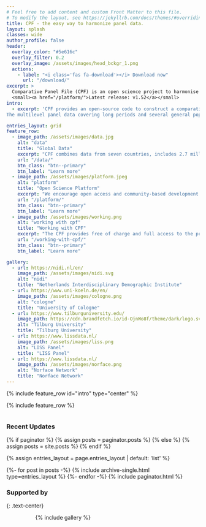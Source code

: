 ```yaml
---
# Feel free to add content and custom Front Matter to this file.
# To modify the layout, see https://jekyllrb.com/docs/themes/#overriding-theme-defaults
title: CPF - the easy way to harmonize panel data.
layout: splash
classes: wide
author_profile: false
header:
  overlay_color: "#5e616c"
  overlay_filter: 0.2
  overlay_image: /assets/images/head_bckgr_1.png
  actions:
    - label: "<i class='fas fa-download'></i> Download now"
      url: "/download/"
excerpt: >
  Comparative Panel File (CPF) is an open science project to harmonise the world’s major and longest-running household panel surveys from seven countries.<br/>
  <small><a href="/platform/">Latest release: v1.52</a></small>
intro: 
  - excerpt: 'CPF provides an open-source code to construct a comparative dataset based on the original data from the household panel surveys.<br/>
The multilevel panel data covering long periods and several general population surveys allow analysing individual trajectories, time trends, contextual effects and country differences. '

entries_layout: grid
feature_row:
  - image_path: /assets/images/data.jpg
    alt: "data"
    title: "Global Data"
    excerpt: "CPF combines data from seven countries, includes 2.7 million observations from almost 360 thousand respondents."
    url: "/data/"
    btn_class: "btn--primary"
    btn_label: "Learn more"
  - image_path: /assets/images/platform.jpeg
    alt: "platform"
    title: "Open Science Platform"
    excerpt: "We encourage open access and community-based development - anyone can contribute to the project."
    url: "/platform/"
    btn_class: "btn--primary"
    btn_label: "Learn more"
  - image_path: /assets/images/working.png
    alt: "working with cpf"
    title: "Working with CPF"
    excerpt: "The CPF provides free of charge and full access to the programming code. Try it yourself!"
    url: "/working-with-cpf/"
    btn_class: "btn--primary"
    btn_label: "Learn more" 

gallery:
  - url: https://nidi.nl/en/
    image_path: /assets/images/nidi.svg
    alt: "nidi"
    title: "Netherlands Interdisciplinary Demographic Institute"
  - url: https://www.uni-koeln.de/en/
    image_path: /assets/images/cologne.png
    alt: "cologne"
    title: "University of Cologne"
  - url: https://www.tilburguniversity.edu/
    image_path: https://cdn.brandfetch.io/id-OjnWo8f/theme/dark/logo.svg?c=1dxbfHSJFAPEGdCLU4o5B
    alt: "Tilburg University"
    title: "Tilburg University"
  - url: https://www.lissdata.nl/
    image_path: /assets/images/liss.png
    alt: "LISS Panel"
    title: "LISS Panel"
  - url: https://www.lissdata.nl/
    image_path: /assets/images/norface.png
    alt: "Norface Network"
    title: "Norface Network"
---
```


{% include feature_row id="intro" type="center" %}

{% include feature_row %}

<div markdown="1" style="display: inline-block">

<h3 class="archive__subtitle">Recent Updates</h3>

{% if paginator %}
  {% assign posts = paginator.posts %}
{% else %}
  {% assign posts = site.posts %}
{% endif %}

{% assign entries_layout = page.entries_layout | default: 'list' %}
<div class="entries-{{ entries_layout }}">
{%- for post in posts -%}
  {% include archive-single.html type=entries_layout %}
{%- endfor -%}
{% include paginator.html %}

</div>
</div>

### Supported by
{: .text-center}
<div style="width: 70%; margin-left: auto; margin-right: auto;" markdown="1">

{% include gallery %}
</div>
